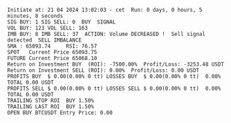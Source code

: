     Initiate at: 21 04 2024 13:02:03 - cet  Run: 0 days, 0 hours, 5 minutes, 8 seconds
    SIG BUY: 1 SIG SELL: 0  BUY  SIGNAL
    VOL BUY: 123 VOL SELL: 163
    IMB BUY: 8 IMB SELL: 37  ACTION: Volume DECREASED !  Sell signal detected  SELL IMBALANCE
    SMA : 65093.74     RSI: 76.57
    SPOT   Current Price 65093.75
    FUTURE Current Price 65068.10
    Return on Investment BUY  (ROI): -7500.00%  Profit/Loss: -3253.48 USDT
    Return on Investment SELL (ROI): 0.00%  Profit/Loss: 0.00 USDT
    PROFITS BUY  $ 0.00(0.00% 0 tt) LOSSES BUY  $ 0.00(0.00% 0 tt)  0.00%  TOTAL 0.00 USDT
    PROFITS SELL $ 0.00(0.00% 0 tt) LOSSES SELL $ 0.00(0.00% 0 tt)  0.00%  TOTAL 0.00 USDT
    TRAILING STOP ROI  BUY 1.50%
    TRAILING LAST ROI  BUY 1.50%
    OPEN BUY BTCUSDT Entry Price: 0.00
